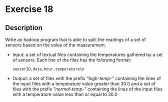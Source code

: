 # Exercise 18

## Description

Write an hadoop program that is able to split the readings of a set of sensors based
on the value of the maasurement.

 - Input: a set of textual files containing the temperatures gathered by a set of 
   sensors. Each line of the files has the following format:

    `sensorID,date,hour,temperature\n`

 - Output: a set of files with the prefix *"high-temp-"* containing the lines
   of the input files with a temperature value greater than 30.0 and a set of 
   files with the prefix *"normal-temp-"* containing the lines of the input files
   with a temperature value less than or equal to 30.0
